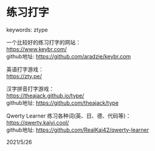# 练习打字

keywords: ztype  

一个比较好的练习打字的网站：  
https://www.keybr.com/  
github地址: https://github.com/aradzie/keybr.com  

英语打字游戏：  
https://zty.pe/  

汉字拼音打字游戏：  
https://theajack.github.io/type/  
github地址: https://github.com/theajack/type  

Qwerty Learner 练习各种词(英、日、德、代码等)：  
https://qwerty.kaiyi.cool/  
github地址: https://github.com/RealKai42/qwerty-learner  


2021/5/26  
